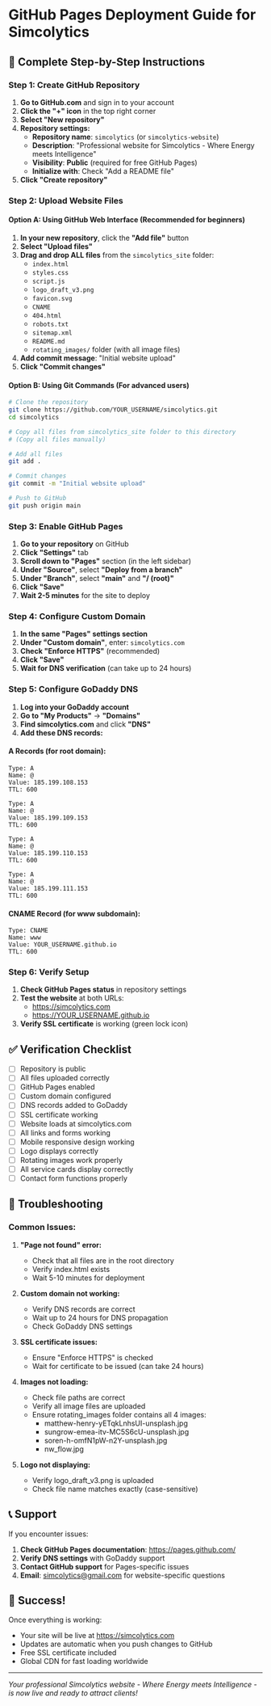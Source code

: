 # GitHub Pages Deployment Guide for Simcolytics

## 🚀 Complete Step-by-Step Instructions

### Step 1: Create GitHub Repository

1. **Go to GitHub.com** and sign in to your account
2. **Click the "+" icon** in the top right corner
3. **Select "New repository"**
4. **Repository settings:**
   - **Repository name**: `simcolytics` (or `simcolytics-website`)
   - **Description**: "Professional website for Simcolytics - Where Energy meets Intelligence"
   - **Visibility**: **Public** (required for free GitHub Pages)
   - **Initialize with**: Check "Add a README file"
5. **Click "Create repository"**

### Step 2: Upload Website Files

#### Option A: Using GitHub Web Interface (Recommended for beginners)

1. **In your new repository**, click the **"Add file"** button
2. **Select "Upload files"**
3. **Drag and drop ALL files** from the `simcolytics_site` folder:
   - `index.html`
   - `styles.css`
   - `script.js`
   - `logo_draft_v3.png`
   - `favicon.svg`
   - `CNAME`
   - `404.html`
   - `robots.txt`
   - `sitemap.xml`
   - `README.md`
   - `rotating_images/` folder (with all image files)
4. **Add commit message**: "Initial website upload"
5. **Click "Commit changes"**

#### Option B: Using Git Commands (For advanced users)

```bash
# Clone the repository
git clone https://github.com/YOUR_USERNAME/simcolytics.git
cd simcolytics

# Copy all files from simcolytics_site folder to this directory
# (Copy all files manually)

# Add all files
git add .

# Commit changes
git commit -m "Initial website upload"

# Push to GitHub
git push origin main
```

### Step 3: Enable GitHub Pages

1. **Go to your repository** on GitHub
2. **Click "Settings"** tab
3. **Scroll down to "Pages"** section (in the left sidebar)
4. **Under "Source"**, select **"Deploy from a branch"**
5. **Under "Branch"**, select **"main"** and **"/ (root)"**
6. **Click "Save"**
7. **Wait 2-5 minutes** for the site to deploy

### Step 4: Configure Custom Domain

1. **In the same "Pages" settings section**
2. **Under "Custom domain"**, enter: `simcolytics.com`
3. **Check "Enforce HTTPS"** (recommended)
4. **Click "Save"**
5. **Wait for DNS verification** (can take up to 24 hours)

### Step 5: Configure GoDaddy DNS

1. **Log into your GoDaddy account**
2. **Go to "My Products"** → **"Domains"**
3. **Find simcolytics.com** and click **"DNS"**
4. **Add these DNS records:**

#### A Records (for root domain):
```
Type: A
Name: @
Value: 185.199.108.153
TTL: 600

Type: A
Name: @
Value: 185.199.109.153
TTL: 600

Type: A
Name: @
Value: 185.199.110.153
TTL: 600

Type: A
Name: @
Value: 185.199.111.153
TTL: 600
```

#### CNAME Record (for www subdomain):
```
Type: CNAME
Name: www
Value: YOUR_USERNAME.github.io
TTL: 600
```

### Step 6: Verify Setup

1. **Check GitHub Pages status** in repository settings
2. **Test the website** at both URLs:
   - https://simcolytics.com
   - https://YOUR_USERNAME.github.io
3. **Verify SSL certificate** is working (green lock icon)

## ✅ Verification Checklist

- [ ] Repository is public
- [ ] All files uploaded correctly
- [ ] GitHub Pages enabled
- [ ] Custom domain configured
- [ ] DNS records added to GoDaddy
- [ ] SSL certificate working
- [ ] Website loads at simcolytics.com
- [ ] All links and forms working
- [ ] Mobile responsive design working
- [ ] Logo displays correctly
- [ ] Rotating images work properly
- [ ] All service cards display correctly
- [ ] Contact form functions properly

## 🔧 Troubleshooting

### Common Issues:

1. **"Page not found" error:**
   - Check that all files are in the root directory
   - Verify index.html exists
   - Wait 5-10 minutes for deployment

2. **Custom domain not working:**
   - Verify DNS records are correct
   - Wait up to 24 hours for DNS propagation
   - Check GoDaddy DNS settings

3. **SSL certificate issues:**
   - Ensure "Enforce HTTPS" is checked
   - Wait for certificate to be issued (can take 24 hours)

4. **Images not loading:**
   - Check file paths are correct
   - Verify all image files are uploaded
   - Ensure rotating_images folder contains all 4 images:
     - matthew-henry-yETqkLnhsUI-unsplash.jpg
     - sungrow-emea-itv-MC5S6cU-unsplash.jpg
     - soren-h-omfN1pW-n2Y-unsplash.jpg
     - nw_flow.jpg

5. **Logo not displaying:**
   - Verify logo_draft_v3.png is uploaded
   - Check file name matches exactly (case-sensitive)

## 📞 Support

If you encounter issues:

1. **Check GitHub Pages documentation**: https://pages.github.com/
2. **Verify DNS settings** with GoDaddy support
3. **Contact GitHub support** for Pages-specific issues
4. **Email**: simcolytics@gmail.com for website-specific questions

## 🎉 Success!

Once everything is working:
- Your site will be live at https://simcolytics.com
- Updates are automatic when you push changes to GitHub
- Free SSL certificate included
- Global CDN for fast loading worldwide

---

*Your professional Simcolytics website - Where Energy meets Intelligence - is now live and ready to attract clients!* 
